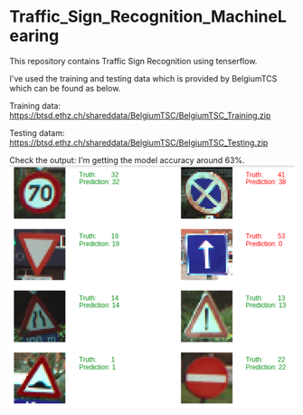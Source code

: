 # Traffic_Sign_Recognition_MachineLearing
This repository contains Traffic Sign Recognition using tenserflow.

I've used the training and testing data which is provided by BelgiumTCS which can be found as below.

Training data:
https://btsd.ethz.ch/shareddata/BelgiumTSC/BelgiumTSC_Training.zip

Testing datam:
https://btsd.ethz.ch/shareddata/BelgiumTSC/BelgiumTSC_Testing.zip

Check the output:
I'm getting the model accuracy around 63%. 
![alt-image](https://github.com/juhilsomaiya/Traffic_Sign_Recognition_MachineLearing/blob/master/Traffic_output.png)
